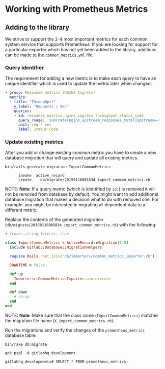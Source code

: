 # Working with Prometheus Metrics

## Adding to the library

We strive to support the 2-4 most important metrics for each common system service that supports Prometheus. If you are looking for support for a particular exporter which has not yet been added to the library, additions can be made [to the `common_metrics.yml`](https://gitlab.com/gitlab-org/gitlab-ce/blob/master/config/prometheus/common_metrics.yml) file.

### Query identifier

The requirement for adding a new metric is to make each query to have an unique identifier which is used to update the metric later when changed:

```yaml
- group: Response metrics (NGINX Ingress)
  metrics:
  - title: "Throughput"
    y_label: "Requests / Sec"
    queries:
    - id: response_metrics_nginx_ingress_throughput_status_code
      query_range: 'sum(rate(nginx_upstream_responses_total{upstream=~"%{kube_namespace}-%{ci_environment_slug}-.*"}[2m])) by (status_code)'
      unit: req / sec
      label: Status Code
```

### Update existing metrics

After you add or change existing _common_ metric you have to create a new database migration that will query and update all existing metrics.

```
bin/rails generate migration ImportCommonMetrics

      invoke  active_record
      create    db/migrate/20190116085834_import_common_metrics.rb
```

NOTE: **Note:**
If a query metric (which is identified by `id:`) is removed it will not be removed from database by default.
You might want to add additional database migration that makes a decision what to do with removed one.
For example: you might be interested in migrating all dependent data to a different metric.

Replace the contents of the generated migration (`db/migrate/20190116085834_import_common_metrics.rb`) with the following:

```ruby
# frozen_string_literal: true

class ImportCommonMetrics < ActiveRecord::Migration[5.0]
  include Gitlab::Database::MigrationHelpers

  require Rails.root.join('db/importers/common_metrics_importer.rb')

  DOWNTIME = false

  def up
    Importers::CommonMetricsImporter.new.execute
  end

  def down
    # no-op
  end
end
```

NOTE: **Note:** Make sure that the class name (`ImportCommonMetrics`) matches the migration file name (`X_import_common_metrics.rb`).

Run the migrations and verify the changes of the `prometheus_metrics` database table:

```
bin/rake db:migrate

gdk psql -d gitlabhq_development

gitlabhq_development=# SELECT * FROM prometheus_metrics;
```
